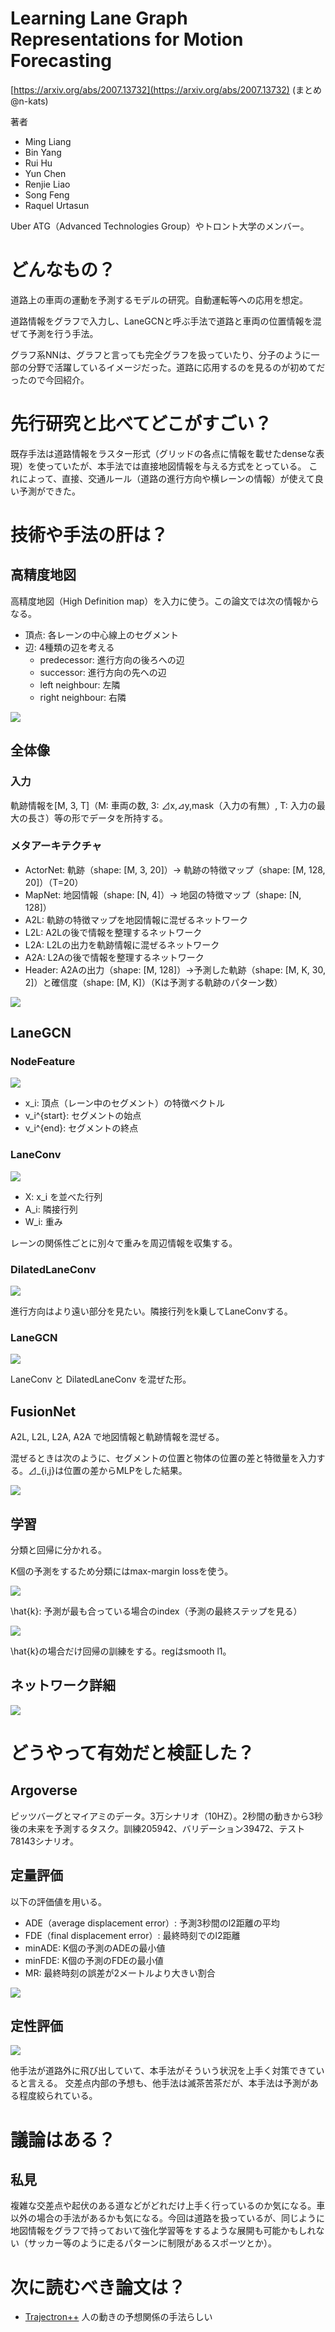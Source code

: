 # Learning Lane Graph Representations for Motion Forecasting
[https://arxiv.org/abs/2007.13732](https://arxiv.org/abs/2007.13732)
(まとめ @n-kats)

著者
* Ming Liang
* Bin Yang
* Rui Hu
* Yun Chen
* Renjie Liao
* Song Feng
* Raquel Urtasun

Uber ATG（Advanced Technologies Group）やトロント大学のメンバー。

# どんなもの？
道路上の車両の運動を予測するモデルの研究。自動運転等への応用を想定。

道路情報をグラフで入力し、LaneGCNと呼ぶ手法で道路と車両の位置情報を混ぜて予測を行う手法。

グラフ系NNは、グラフと言っても完全グラフを扱っていたり、分子のように一部の分野で活躍しているイメージだった。道路に応用するのを見るのが初めてだったので今回紹介。


# 先行研究と比べてどこがすごい？
既存手法は道路情報をラスター形式（グリッドの各点に情報を載せたdenseな表現）を使っていたが、本手法では直接地図情報を与える方式をとっている。
これによって、直接、交通ルール（道路の進行方向や横レーンの情報）が使えて良い予測ができた。

# 技術や手法の肝は？
## 高精度地図
高精度地図（High Definition map）を入力に使う。この論文では次の情報からなる。

* 頂点: 各レーンの中心線上のセグメント
* 辺: 4種類の辺を考える
  * predecessor: 進行方向の後ろへの辺
  * successor: 進行方向の先への辺
  * left neighbour: 左隣
  * right neighbour: 右隣

![](LaneGCN_2007_13732/hd.png)

## 全体像
### 入力
軌跡情報を[M, 3, T]（M: 車両の数, 3: ⊿x,⊿y,mask（入力の有無）, T: 入力の最大の長さ）等の形でデータを所持する。

### メタアーキテクチャ
* ActorNet: 軌跡（shape: [M, 3, 20]）→ 軌跡の特徴マップ（shape: [M, 128, 20]）（T=20）
* MapNet: 地図情報（shape: [N, 4]）→ 地図の特徴マップ（shape: [N, 128]）
* A2L: 軌跡の特徴マップを地図情報に混ぜるネットワーク
* L2L: A2Lの後で情報を整理するネットワーク
* L2A: L2Lの出力を軌跡情報に混ぜるネットワーク
* A2A: L2Aの後で情報を整理するネットワーク
* Header: A2Aの出力（shape: [M, 128]）→予測した軌跡（shape: [M, K, 30, 2]）と確信度（shape: [M, K]）（Kは予測する軌跡のパターン数）

![](LaneGCN_2007_13732/meta.png)

## LaneGCN
### NodeFeature

![](LaneGCN_2007_13732/node_feature.png)

* x_i: 頂点（レーン中のセグメント）の特徴ベクトル
* v_i^{start}: セグメントの始点
* v_i^{end}: セグメントの終点

### LaneConv

![](LaneGCN_2007_13732/lane_conv.png)

* X: x_i を並べた行列
* A_i: 隣接行列
* W_i: 重み

レーンの関係性ごとに別々で重みを周辺情報を収集する。

### DilatedLaneConv

![](LaneGCN_2007_13732/dilated_lane_conv.png)

進行方向はより遠い部分を見たい。隣接行列をk乗してLaneConvする。


### LaneGCN

![](LaneGCN_2007_13732/lane_gcn.png)

LaneConv と DilatedLaneConv を混ぜた形。

## FusionNet
A2L, L2L, L2A, A2A で地図情報と軌跡情報を混ぜる。

混ぜるときは次のように、セグメントの位置と物体の位置の差と特徴量を入力する。⊿_{i,j}は位置の差からMLPをした結果。

![](LaneGCN_2007_13732/fusion.png)

## 学習
分類と回帰に分かれる。

K個の予測をするため分類にはmax-margin lossを使う。

![](LaneGCN_2007_13732/loss_cls.png)

\hat{k}: 予測が最も合っている場合のindex（予測の最終ステップを見る）


![](LaneGCN_2007_13732/loss_reg.png)

\hat{k}の場合だけ回帰の訓練をする。regはsmooth l1。

## ネットワーク詳細

![](LaneGCN_2007_13732/network.png)

# どうやって有効だと検証した？
## Argoverse
ピッツバーグとマイアミのデータ。3万シナリオ（10HZ）。2秒間の動きから3秒後の未来を予測するタスク。訓練205942、バリデーション39472、テスト78143シナリオ。

## 定量評価
以下の評価値を用いる。

* ADE（average displacement error）: 予測3秒間のl2距離の平均
* FDE（final displacement error）: 最終時刻でのl2距離
* minADE: K個の予測のADEの最小値
* minFDE: K個の予測のFDEの最小値
* MR: 最終時刻の誤差が2メートルより大きい割合

![](LaneGCN_2007_13732/score.png)


## 定性評価

![](LaneGCN_2007_13732/predict.png)

他手法が道路外に飛び出していて、本手法がそういう状況を上手く対策できていると言える。
交差点内部の予想も、他手法は滅茶苦茶だが、本手法は予測がある程度絞られている。

# 議論はある？
## 私見
複雑な交差点や起伏のある道などがどれだけ上手く行っているのか気になる。車以外の場合の手法があるかも気になる。今回は道路を扱っているが、同じように地図情報をグラフで持っておいて強化学習等をするような展開も可能かもしれない（サッカー等のように走るパターンに制限があるスポーツとか）。

# 次に読むべき論文は？
* [Trajectron++](https://arxiv.org/abs/2001.03093) 人の動きの予想関係の手法らしい
